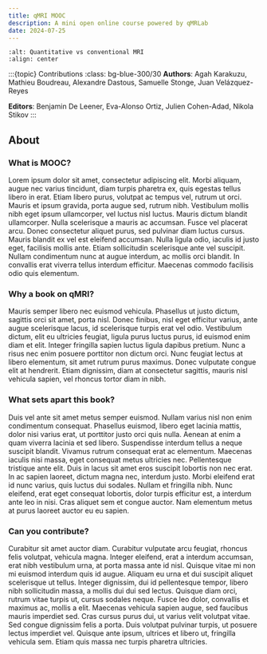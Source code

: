 ```yaml
---
title: qMRI MOOC
description: A mini open online course powered by qMRLab
date: 2024-07-25
---
```


```{figure} banner.jpg
:alt: Quantitative vs conventional MRI
:align: center
```

:::{topic} Contributions
:class: bg-blue-300/30
**Authors**: Agah Karakuzu, Mathieu Boudreau, Alexandre Dastous, Samuelle Stonge, Juan Velázquez-Reyes

**Editors**: Benjamin De Leener, Eva-Alonso Ortiz, Julien Cohen-Adad, Nikola Stikov
:::

## About 

### What is MOOC?

Lorem ipsum dolor sit amet, consectetur adipiscing elit. Morbi aliquam, augue nec varius tincidunt, diam turpis pharetra ex, quis egestas tellus libero in erat. Etiam libero purus, volutpat ac tempus vel, rutrum ut orci. Mauris et ipsum gravida, porta augue sed, rutrum nibh. Vestibulum mollis nibh eget ipsum ullamcorper, vel luctus nisl luctus. Mauris dictum blandit ullamcorper. Nulla scelerisque a mauris ac accumsan. Fusce vel placerat arcu. Donec consectetur aliquet purus, sed pulvinar diam luctus cursus. Mauris blandit ex vel est eleifend accumsan. Nulla ligula odio, iaculis id justo eget, facilisis mollis ante. Etiam sollicitudin scelerisque ante vel suscipit. Nullam condimentum nunc at augue interdum, ac mollis orci blandit. In convallis erat viverra tellus interdum efficitur. Maecenas commodo facilisis odio quis elementum.

### Why a book on qMRI?

Mauris semper libero nec euismod vehicula. Phasellus ut justo dictum, sagittis orci sit amet, porta nisl. Donec finibus, nisl eget efficitur varius, ante augue scelerisque lacus, id scelerisque turpis erat vel odio. Vestibulum dictum, elit eu ultricies feugiat, ligula purus luctus purus, id euismod enim diam et elit. Integer fringilla sapien luctus ligula dapibus pretium. Nunc a risus nec enim posuere porttitor non dictum orci. Nunc feugiat lectus at libero elementum, sit amet rutrum purus maximus. Donec vulputate congue elit at hendrerit. Etiam dignissim, diam at consectetur sagittis, mauris nisl vehicula sapien, vel rhoncus tortor diam in nibh.

### What sets apart this book?

Duis vel ante sit amet metus semper euismod. Nullam varius nisl non enim condimentum consequat. Phasellus euismod, libero eget lacinia mattis, dolor nisi varius erat, ut porttitor justo orci quis nulla. Aenean at enim a quam viverra lacinia et sed libero. Suspendisse interdum tellus a neque suscipit blandit. Vivamus rutrum consequat erat ac elementum. Maecenas iaculis nisi massa, eget consequat metus ultricies nec. Pellentesque tristique ante elit. Duis in lacus sit amet eros suscipit lobortis non nec erat. In ac sapien laoreet, dictum magna nec, interdum justo. Morbi eleifend erat id nunc varius, quis luctus dui sodales. Nullam et fringilla nibh. Nunc eleifend, erat eget consequat lobortis, dolor turpis efficitur est, a interdum ante leo in nisi. Cras aliquet sem et congue auctor. Nam elementum metus at purus laoreet auctor eu eu sapien.

### Can you contribute?

Curabitur sit amet auctor diam. Curabitur vulputate arcu feugiat, rhoncus felis volutpat, vehicula magna. Integer eleifend, erat a interdum accumsan, erat nibh vestibulum urna, at porta massa ante id nisl. Quisque vitae mi non mi euismod interdum quis id augue. Aliquam eu urna et dui suscipit aliquet scelerisque ut tellus. Integer dignissim, dui id pellentesque tempor, libero nibh sollicitudin massa, a mollis dui dui sed lectus. Quisque diam orci, rutrum vitae turpis ut, cursus sodales neque. Fusce leo dolor, convallis et maximus ac, mollis a elit. Maecenas vehicula sapien augue, sed faucibus mauris imperdiet sed. Cras cursus purus dui, ut varius velit volutpat vitae. Sed congue dignissim felis a porta. Duis volutpat pulvinar turpis, ut posuere lectus imperdiet vel. Quisque ante ipsum, ultrices et libero ut, fringilla vehicula sem. Etiam quis massa nec turpis pharetra ultricies.